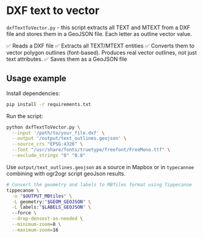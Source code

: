 # DXF text to vector 

`dxfTextToVector.py` - this script extracts all TEXT and MTEXT from a DXF file and stores them in a GeoJSON file. Each letter as outline vector value.

✅ Reads a DXF file
✅ Extracts all TEXT/MTEXT entities
✅ Converts them to vector polygon outlines (font-based). Produces real vector outlines, not just text attributes.
✅ Saves them as a GeoJSON file

## Usage example

Install dependencies:

```bash
pip install -r requirements.txt
```

Run the script:

```bash
python dxfTextToVector.py \
  --input '/path/to/your_file.dxf' \
  --output '/output/text_outlines.geojson' \
  --source_crs "EPSG:4326" \
  --font "/usr/share/fonts/truetype/freefont/FreeMono.ttf" \
  --exclude_strings "0" "0.0"
```

Use `output/text_outlines.geojson` as a source in Mapbox or in `typecannoe` combining with ogr2ogr script geoJson results.

```bash
# Convert the geometry and labels to MBTiles format using Tippecanoe
tippecanoe \
  -o "$OUTPUT_MBtiles" \
  -L geometry:"$GEOM_GEOJSON" \
  -L labels:"$LABELS_GEOJSON" \  
  --force \
  --drop-densest-as-needed \
  --minimum-zoom=8 \
  --maximum-zoom=16
```
